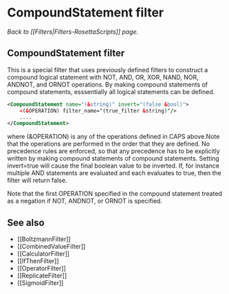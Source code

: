 # CompoundStatement filter
*Back to [[Filters|Filters-RosettaScripts]] page.*
## CompoundStatement filter

This is a special filter that uses previously defined filters to construct a compound logical statement with NOT, AND, OR, XOR, NAND, NOR, ANDNOT, and ORNOT operations. By making compound statements of compound statements, esssentially all logical statements can be defined.

```xml
<CompoundStatement name="(&string)" invert="(false &bool)">
    <(&OPERATION) filter_name="(true_filter &string)"/>
    ....
</CompoundStatement>
```

where (&OPERATION) is any of the operations defined in CAPS above.Note that the operations are performed in the order that they are defined. No precedence rules are enforced, so that any precedence has to be explicitly written by making compound statements of compound statements. Setting invert=true will cause the final boolean value to be inverted. If, for instance multiple AND statements are evaluated and each evaluates to true, then the filter will return false.

Note that the first OPERATION specified in the compound statement treated as a negation if NOT, ANDNOT, or ORNOT is specified.

## See also

* [[BoltzmannFilter]]
* [[CombinedValueFilter]]
* [[CalculatorFilter]]
* [[IfThenFilter]]
* [[OperatorFilter]]
* [[ReplicateFilter]]
* [[SigmoidFilter]]

